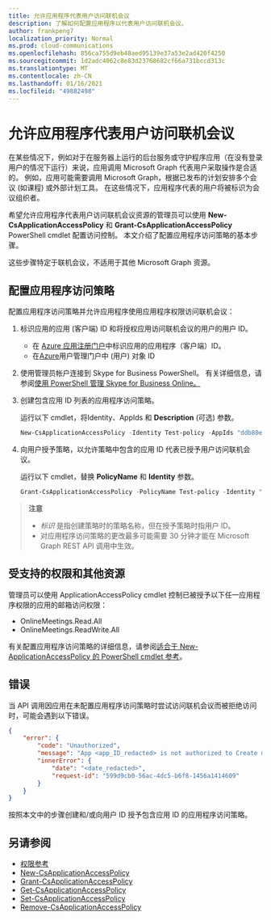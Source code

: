 ```yaml
---
title: 允许应用程序代表用户访问联机会议
description: 了解如何配置应用程序以代表用户访问联机会议。
author: frankpeng7
localization_priority: Normal
ms.prod: cloud-communications
ms.openlocfilehash: 856ca755d9eb48aed95139e37a53e2ad420f4250
ms.sourcegitcommit: 1d2adc4062c8e83d23768682cf66a731bccd313c
ms.translationtype: MT
ms.contentlocale: zh-CN
ms.lasthandoff: 01/16/2021
ms.locfileid: "49882498"
---
```

# <a name="allow-applications-to-access-online-meetings-on-behalf-of-a-user"></a>允许应用程序代表用户访问联机会议

在某些情况下，例如对于在服务器上运行的后台服务或守护程序应用（在没有登录用户的情况下运行）来说，应用调用 Microsoft Graph 代表用户采取操作是合适的。 例如，应用可能需要调用 Microsoft Graph，根据已发布的计划安排多个会议 (如课程) 或外部计划工具。 在这些情况下，应用程序代表的用户将被标识为会议组织者。

希望允许应用程序代表用户访问联机会议资源的管理员可以使用 **New-CsApplicationAccessPolicy** 和 **Grant-CsApplicationAccessPolicy** PowerShell cmdlet 配置访问控制。 本文介绍了配置应用程序访问策略的基本步骤。

这些步骤特定于联机会议，不适用于其他 Microsoft Graph 资源。

## <a name="configure-application-access-policy"></a>配置应用程序访问策略

配置应用程序访问策略并允许应用程序使用应用程序权限访问联机会议：

1. 标识应用的应用 (客户端) ID 和将授权应用访问联机会议的用户的用户 ID。

    - 在 [Azure 应用注册门户](https://portal.azure.com/#blade/Microsoft_AAD_RegisteredApps/ApplicationsListBlade)中标识应用的应用程序（客户端）ID。
    - 在[Azure](https://portal.azure.com/#blade/Microsoft_AAD_IAM/UsersManagementMenuBlade)用户管理门户中 (用户) 对象 ID

2. 使用管理员帐户连接到 Skype for Business PowerShell。 有关详细信息，请参阅[使用 PowerShell 管理 Skype for Business Online。](/microsoft-365/enterprise/manage-skype-for-business-online-with-microsoft-365-powershell)

3. 创建包含应用 ID 列表的应用程序访问策略。

    运行以下 cmdlet，将Identity、AppIds 和 **Description** (可选) 参数。 

    ```powershell
    New-CsApplicationAccessPolicy -Identity Test-policy -AppIds "ddb80e06-92f3-4978-bc22-a0eee85e6a9e", "ccb80e06-92f3-4978-bc22-a0eee85e6a9e", "bbb80e06-92f3-4978-bc22-a0eee85e6a9e" -Description "description here"
    ```

4. 向用户授予策略，以允许策略中包含的应用 ID 代表已授予用户访问联机会议。 

   运行以下 cmdlet，替换 **PolicyName** 和 **Identity** 参数。

   ```powershell
   Grant-CsApplicationAccessPolicy -PolicyName Test-policy -Identity "ddb80e06-92f3-4978-bc22-a0eee85e6a9e"
   ```

> **注意** 
> 
> - _标识_ 是指创建策略时的策略名称，但在授予策略时指用户 ID。
> - 对应用程序访问策略的更改最多可能需要 30 分钟才能在 Microsoft Graph REST API 调用中生效。

## <a name="supported-permissions-and-additional-resources"></a>受支持的权限和其他资源

管理员可以使用 ApplicationAccessPolicy cmdlet 控制已被授予以下任一应用程序权限的应用的邮箱访问权限：

- OnlineMeetings.Read.All
- OnlineMeetings.ReadWrite.All

有关配置应用程序访问策略的详细信息，请参阅[适合于 New-ApplicationAccessPolicy 的 PowerShell cmdlet 参考](/powershell/module/skype/new-csapplicationaccesspolicy)。

## <a name="errors"></a>错误

当 API 调用因应用在未配置应用程序访问策略时尝试访问联机会议而被拒绝访问时，可能会遇到以下错误。

```json
{
    "error": {
        "code": "Unauthorized",
        "message": "App <app_ID_redacted> is not authorized to Create meeting on behalf of user <user_ID_redacted>",
        "innerError": {
            "date": "<date_redacted>",
            "request-id": "599d9cb0-56ac-4dc5-b6f8-1456a1414609"
        }
    }
}
```

按照本文中的步骤创建和/或向用户 ID 授予包含应用 ID 的应用程序访问策略。

## <a name="see-also"></a>另请参阅

- [权限参考](permissions-reference.md)
- [New-CsApplicationAccessPolicy](/powershell/module/skype/new-csapplicationaccesspolicy)
- [Grant-CsApplicationAccessPolicy](/powershell/module/skype/grant-csapplicationaccesspolicy)
- [Get-CsApplicationAccessPolicy](/powershell/module/skype/get-csapplicationaccesspolicy)
- [Set-CsApplicationAccessPolicy](/powershell/module/skype/set-csapplicationaccesspolicy)
- [Remove-CsApplicationAccessPolicy](/powershell/module/skype/remove-csapplicationaccesspolicy)
